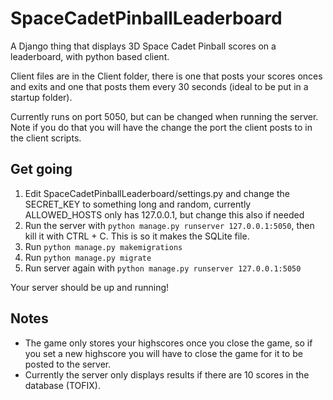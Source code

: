 # SpaceCadetPinballLeaderboard
A Django thing that displays 3D Space Cadet Pinball scores on a leaderboard, with python based client.

Client files are in the Client folder, there is one that posts your scores onces and exits and one that posts them every 30 seconds (ideal to be put in a startup folder).

Currently runs on port 5050, but can be changed when running the server. Note if you do that you will have the change the port the client posts to in the client scripts.


## Get going

1. Edit SpaceCadetPinballLeaderboard/settings.py and change the SECRET_KEY to something long and random, currently ALLOWED_HOSTS only has 127.0.0.1, but change this also if needed
2. Run the server with `python manage.py runserver 127.0.0.1:5050`, then kill it with CTRL + C. This is so it makes the SQLite file.
3. Run `python manage.py makemigrations`
4. Run `python manage.py migrate`
5. Run server again with `python manage.py runserver 127.0.0.1:5050`

Your server should be up and running!

## Notes

- The game only stores your highscores once you close the game, so if you set a new highscore you will have to close the game for it to be posted to the server.
- Currently the server only displays results if there are 10 scores in the database (TOFIX).
